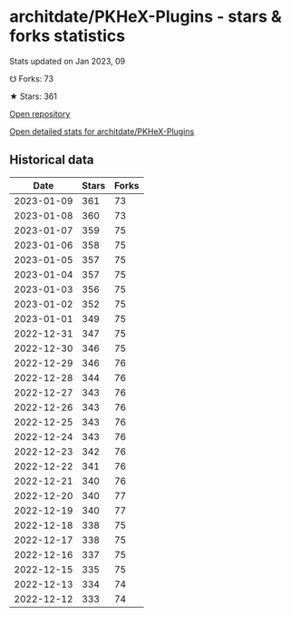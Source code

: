 # architdate/PKHeX-Plugins - stars & forks statistics

Stats updated on Jan 2023, 09

☋ Forks: 73

★ Stars: 361

[Open repository](https://github.com/architdate/PKHeX-Plugins)

[Open detailed stats for architdate/PKHeX-Plugins](https://reviewgithub.com/rep/architdate/PKHeX-Plugins)

## Historical data
| Date | Stars | Forks |
|------|-------|-------|
| 2023-01-09 | 361 | 73 | 
| 2023-01-08 | 360 | 73 | 
| 2023-01-07 | 359 | 75 | 
| 2023-01-06 | 358 | 75 | 
| 2023-01-05 | 357 | 75 | 
| 2023-01-04 | 357 | 75 | 
| 2023-01-03 | 356 | 75 | 
| 2023-01-02 | 352 | 75 | 
| 2023-01-01 | 349 | 75 | 
| 2022-12-31 | 347 | 75 | 
| 2022-12-30 | 346 | 75 | 
| 2022-12-29 | 346 | 76 | 
| 2022-12-28 | 344 | 76 | 
| 2022-12-27 | 343 | 76 | 
| 2022-12-26 | 343 | 76 | 
| 2022-12-25 | 343 | 76 | 
| 2022-12-24 | 343 | 76 | 
| 2022-12-23 | 342 | 76 | 
| 2022-12-22 | 341 | 76 | 
| 2022-12-21 | 340 | 76 | 
| 2022-12-20 | 340 | 77 | 
| 2022-12-19 | 340 | 77 | 
| 2022-12-18 | 338 | 75 | 
| 2022-12-17 | 338 | 75 | 
| 2022-12-16 | 337 | 75 | 
| 2022-12-15 | 335 | 75 | 
| 2022-12-13 | 334 | 74 | 
| 2022-12-12 | 333 | 74 | 

